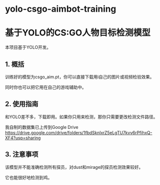 # yolo-csgo-aimbot-training
# 基于YOLO的CS:GO人物目标检测模型

本项目基于YOLO开发。

## 1. 概括

训练好的模型为csgo_aim.pt，你可以直接下载用i自己的图片或视频检验效果。

同时你也可以把它用在自己的游戏辅助中。

## 2. 使用指南

和YOLO差不多，下载即用。如果你只用来检测，那你只需要更改检测文件路径。

我自制的数据集已上传到Google Drive https://drive.google.com/drive/folders/1fbdSknlxrZ5eLgTU7kvv6rPfihxQ-XF4?usp=sharing



## 3. 注意事项

该模型并不能准确检测所有探员，对dust和mirage的探员检测效果较好。

它也能很好地检测到鸡。

